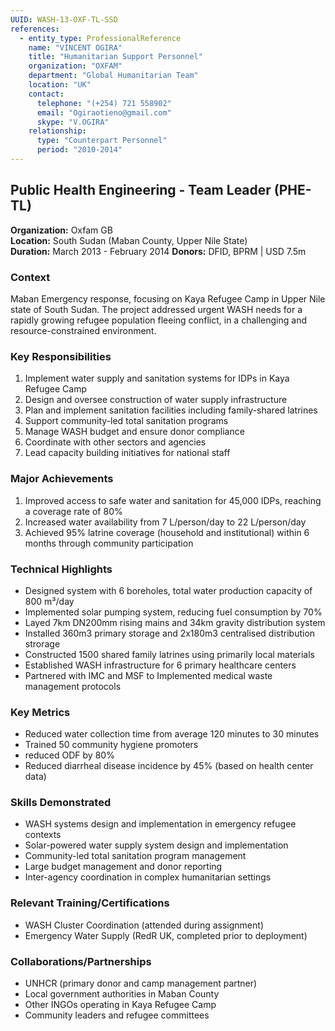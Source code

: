 ```yaml
---
UUID: WASH-13-OXF-TL-SSD
references:
  - entity_type: ProfessionalReference
    name: "VINCENT OGIRA"
    title: "Humanitarian Support Personnel"
    organization: "OXFAM"
    department: "Global Humanitarian Team"
    location: "UK"
    contact:
      telephone: "(+254) 721 558902"
      email: "Ogiraotieno@gmail.com"
      skype: "V.OGIRA"
    relationship:
      type: "Counterpart Personnel"
      period: "2010-2014"
---
```


## Public Health Engineering - Team Leader (PHE-TL)

**Organization:** Oxfam GB  
**Location:** South Sudan (Maban County, Upper Nile State)  
**Duration:** March 2013 - February 2014
**Donors:** DFID, BPRM | USD 7.5m

### Context
Maban Emergency response, focusing on Kaya Refugee Camp in Upper Nile state of South Sudan. The project addressed urgent WASH needs for a rapidly growing refugee population fleeing conflict, in a challenging and resource-constrained environment.

### Key Responsibilities
1. Implement water supply and sanitation systems for IDPs in Kaya Refugee Camp
2. Design and oversee construction of water supply infrastructure
3. Plan and implement sanitation facilities including family-shared latrines
4. Support community-led total sanitation programs
5. Manage WASH budget and ensure donor compliance
6. Coordinate with other sectors and agencies
7. Lead capacity building initiatives for national staff

### Major Achievements
1. Improved access to safe water and sanitation for 45,000 IDPs, reaching a coverage rate of 80%
3. Increased water availability from 7 L/person/day to 22 L/person/day
4. Achieved 95% latrine coverage (household and institutional) within 6 months through community participation

### Technical Highlights
- Designed system with 6 boreholes, total water production capacity of 800 m³/day
- Implemented solar pumping system, reducing fuel consumption by 70%
- Layed 7km DN200mm rising mains and 34km gravity distribution system
- Installed 360m3 primary storage and 2x180m3 centralised distribution strorage
- Constructed 1500 shared family latrines using primarily local materials
- Established WASH infrastructure for 6 primary healthcare centers
- Partnered with IMC and MSF to Implemented medical waste management protocols

### Key Metrics
- Reduced water collection time from average 120 minutes to 30 minutes
- Trained 50 community hygiene promoters
- reduced ODF by 80%
- Reduced diarrheal disease incidence by 45% (based on health center data)

### Skills Demonstrated
- WASH systems design and implementation in emergency refugee contexts
- Solar-powered water supply system design and implementation
- Community-led total sanitation program management
- Large budget management and donor reporting
- Inter-agency coordination in complex humanitarian settings

### Relevant Training/Certifications
- WASH Cluster Coordination (attended during assignment)
- Emergency Water Supply (RedR UK, completed prior to deployment)

### Collaborations/Partnerships
- UNHCR (primary donor and camp management partner)
- Local government authorities in Maban County
- Other INGOs operating in Kaya Refugee Camp
- Community leaders and refugee committees